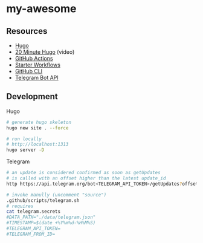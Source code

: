 # my-awesome

## Resources

* [Hugo](https://gohugo.io/documentation)
* [20 Minute Hugo](https://www.youtube.com/playlist?list=PLbWvcwWtuDm1OpcbohZTOwwzmc8SMmlBD) (video)
* [GitHub Actions](https://docs.github.com/en/actions)
* [Starter Workflows](https://github.com/actions/starter-workflows)
* [GitHub CLI](https://cli.github.com/manual)
* [Telegram Bot API](https://core.telegram.org/bots/api#getupdates)

## Development

Hugo
```bash
# generate hugo skeleton
hugo new site . --force

# run locally
# http://localhost:1313
hugo server -D
```

Telegram
```bash
# an update is considered confirmed as soon as getUpdates
# is called with an offset higher than the latest update_id
http https://api.telegram.org/bot<TELEGRAM_API_TOKEN>/getUpdates?offset=<TELEGRAM_OFFSET>

# invoke manully (uncomment "source")
.github/scripts/telegram.sh
# requires
cat telegram.secrets 
#DATA_PATH="./data/telegram.json"
#TIMESTAMP=$(date +%Y%m%d-%H%M%S)
#TELEGRAM_API_TOKEN=
#TELEGRAM_FROM_ID=
```

